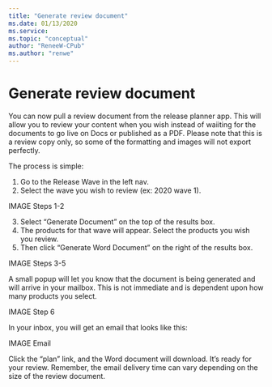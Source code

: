 ```yaml
---
title: "Generate review document"
ms.date: 01/13/2020
ms.service: 
ms.topic: "conceptual"
author: "ReneeW-CPub"
ms.author: "renwe"
---
```

# Generate review document

You can now pull a review document from the release planner app. This will allow you to review your content when you wish instead of waiiting for the documents to go live on Docs or published as a PDF. Please note that this is a review copy only, so some of the formatting and images will not export perfectly. 

The process is simple:
1.	Go to the Release Wave in the left nav.
2.	Select the wave you wish to review (ex: 2020 wave 1).

IMAGE Steps 1-2

3.	Select “Generate Document” on the top of the results box. 
4.	The products for that wave will appear. Select the products you wish you review.
5.	Then click “Generate Word Document” on the right of the results box.  

IMAGE Steps 3-5

A small popup will let you know that the document is being generated and will arrive in your mailbox. This is not immediate and is dependent upon how many products you select. 

IMAGE Step 6

In your inbox, you will get an email that looks like this: 

IMAGE Email

Click the “plan” link, and the Word document will download. It’s ready for your review. Remember, the email delivery time can vary depending on the size of the review document. 
